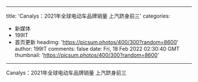 
---
title: 'Canalys：2021年全球电动车品牌销量 上汽跻身前三'
categories: 
 - 新媒体
 - 199IT
 - 首页更新
headimg: 'https://picsum.photos/400/300?random=8600'
author: 199IT
comments: false
date: Fri, 18 Feb 2022 02:30:40 GMT
thumbnail: 'https://picsum.photos/400/300?random=8600'
---

<div>   
Canalys：2021年全球电动车品牌销量 上汽跻身前三  
</div>
            